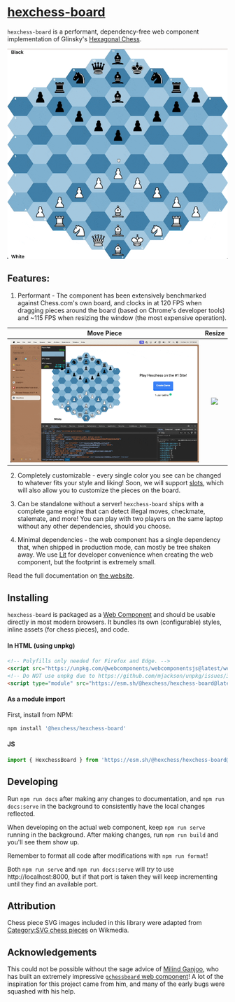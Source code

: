 # [hexchess-board](https://hexagonchess.github.io/hexchess-board/)

`hexchess-board` is a performant, dependency-free web component implementation of Glinsky's [Hexagonal Chess](https://en.wikipedia.org/wiki/Hexagonal_chess).

![](./gifs/hexchess.gif)

## Features:

1. Performant - The component has been extensively benchmarked against Chess.com's own board, and clocks in at 120 FPS when dragging pieces around the board (based on Chrome's developer tools) and ~115 FPS when resizing the window (the most expensive operation).

|Move Piece|Resize|
|:--------:|:----:|
|![](./gifs/hexchess-perf.gif)|![](./gifs/hexchess-resize-perf.gif)|

2. Completely customizable - every single color you see can be changed to whatever fits your style and liking! Soon, we will support [slots](https://developer.mozilla.org/en-US/docs/Web/HTML/Element/slot), which will also allow you to customize the pieces on the board.

3. Can be standalone without a server! `hexchess-board` ships with a complete game engine that can detect illegal moves, checkmate, stalemate, and more! You can play with two players on the same laptop without any other dependencies, should you choose.

4. Minimal dependencies - the web component has a single dependency that, when shipped in production mode, can mostly be tree shaken away. We use [Lit](https://lit.dev) for developer convenience when creating the web component, but the footprint is extremely small.

Read the full documentation on [the website](https://mganjoo.github.io/gchessboard/).

## Installing

`hexchess-board` is packaged as a [Web Component](https://developer.mozilla.org/en-US/docs/Web/Web_Components) and should be usable directly in most modern browsers. It bundles its own (configurable) styles, inline assets (for chess pieces), and code.

#### In HTML (using unpkg)

```html
<!-- Polyfills only needed for Firefox and Edge. -->
<script src="https://unpkg.com/@webcomponents/webcomponentsjs@latest/webcomponents-loader.js"></script>
<!-- Do NOT use unpkg due to https://github.com/mjackson/unpkg/issues/351 -->
<script type="module" src="https://esm.sh/@hexchess/hexchess-board@latest/hexchess-board.js?module"></script>
```

#### As a module import

First, install from NPM:

```sh
npm install '@hexchess/hexchess-board'
```

#### JS

```js
import { HexchessBoard } from 'https://esm.sh/@hexchess/hexchess-board@latest/hexchess-board.js?module';
```

## Developing

Run `npm run docs` after making any changes to documentation, and `npm run docs:serve` in the background to consistently have the local changes reflected.

When developing on the actual web component, keep `npm run serve` running in the background. After making changes, run `npm run build` and you'll see them show up.

Remember to format all code after modifications with `npm run format`!

Both `npm run serve` and `npm run docs:serve` will *try* to use http://localhost:8000, but if that port is taken they will keep incrementing until they find an available port.

## Attribution

Chess piece SVG images included in this library were adapted from
[Category:SVG chess pieces](https://commons.wikimedia.org/wiki/Category:SVG_chess_pieces)
on Wikmedia.

## Acknowledgements

This could not be possible without the sage advice of [Milind Ganjoo](https://github.com/mganjoo), who has built an extremely impressive [`gchessboard` web component](https://github.com/mganjoo/gchessboard)! A lot of the inspiration for this project came from him, and many of the early bugs were squashed with his help.
